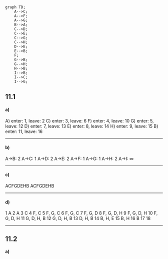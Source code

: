 
```mermaid
graph TD;
    A-->C;
    A-->F;
    A-->G;
    B-->A;
    C-->D;
    C-->E;
    C-->G;
    C-->H;
    D-->E;
    E-->B;
    F;
    G-->B;
    G-->H;
    H-->B;
    I-->B;
    I-->C;
    I-->G;
```

## 11.1
#### a)
A) enter: 1, leave: 2
C) enter: 3, leave: 6
F) enter: 4, leave: 10
G) enter: 5, leave: 12
D) enter: 7, leave: 13
E) enter: 8, leave: 14
H) enter: 9, leave: 15
B) enter: 11, leave: 16

---
#### b)
A->B: 2
A->C: 1
A->D: 2
A->E: 2
A->F: 1
A->G: 1
A->H: 2
A->I: $\infty$

---
#### c)
ACFGDEHB
ACFGDEHB

---
#### d)
1 A
2 A
3 C
4 F, C
5 F, G, C
6 F, G, C
7 F, G, D
8 F, G, D, H
9 F, G, D, H
10 F, G, D, H
11 G, D, H, B
12 G, D, H, B
13 D, H, B
14 B, H, E
15 B, H
16 B
17
18

---

## 11.2

#### a)
